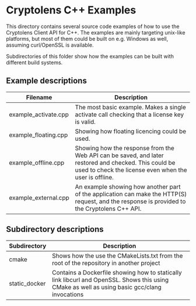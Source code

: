 # Cryptolens C++ Examples

This directory contains several source code examples of how to use the Cryptolens Client
API for C++. The examples are mainly targeting unix-like platforms, but most of them could
be built on e.g. Windows as well, assuming curl/OpenSSL is available.

Subdirectories of this folder show how the examples can be built with different build
systems.

## Example descriptions

|  Filename            | Description |
|----------------------|-------------|
| example_activate.cpp | The most basic example. Makes a single activate call checking that a license key is valid. |
| example_floating.cpp | Showing how floating licencing could be used. |
| example_offline.cpp  | Showing how the response from the Web API can be saved, and later restored and checked. This could be used to check the license even when the user is offline. |
| example_external.cpp | An example showing how another part of the application can make the HTTP(S) request, and the response is provided to the Cryptolens C++ API. |

## Subdirectory descriptions


|  Subdirectory        | Description |
|----------------------|-------------|
| cmake                | Shows how the use the CMakeLists.txt from the root of the repository in another project |
| static_docker        | Contains a Dockerfile showing how to statically link libcurl and OpenSSL. Shows this using CMake as well as using basic gcc/clang invocations |
